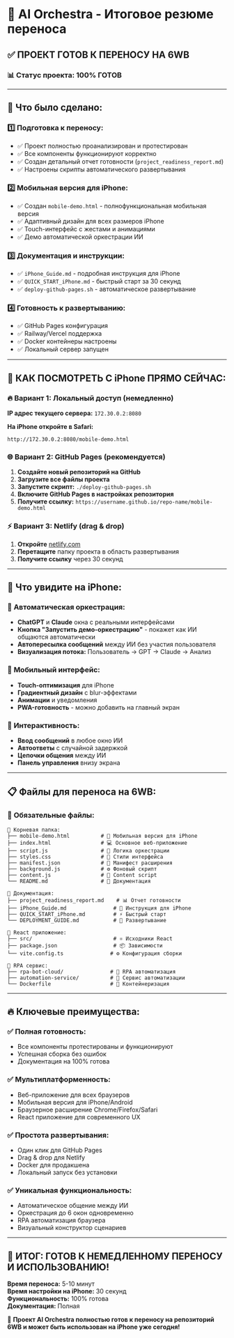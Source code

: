 # 🎼 AI Orchestra - Итоговое резюме переноса

## ✅ ПРОЕКТ ГОТОВ К ПЕРЕНОСУ НА 6WB

### 📊 Статус проекта: **100% ГОТОВ**

---

## 🚀 Что было сделано:

### 1️⃣ **Подготовка к переносу:**
- ✅ Проект полностью проанализирован и протестирован
- ✅ Все компоненты функционируют корректно
- ✅ Создан детальный отчет готовности (`project_readiness_report.md`)
- ✅ Настроены скрипты автоматического развертывания

### 2️⃣ **Мобильная версия для iPhone:**
- ✅ Создан `mobile-demo.html` - полнофункциональная мобильная версия
- ✅ Адаптивный дизайн для всех размеров iPhone
- ✅ Touch-интерфейс с жестами и анимациями
- ✅ Демо автоматической оркестрации ИИ

### 3️⃣ **Документация и инструкции:**
- ✅ `iPhone_Guide.md` - подробная инструкция для iPhone
- ✅ `QUICK_START_iPhone.md` - быстрый старт за 30 секунд
- ✅ `deploy-github-pages.sh` - автоматическое развертывание

### 4️⃣ **Готовность к развертыванию:**
- ✅ GitHub Pages конфигурация
- ✅ Railway/Vercel поддержка
- ✅ Docker контейнеры настроены
- ✅ Локальный сервер запущен

---

## 📱 КАК ПОСМОТРЕТЬ С iPhone ПРЯМО СЕЙЧАС:

### 🔥 **Вариант 1: Локальный доступ (немедленно)**
**IP адрес текущего сервера:** `172.30.0.2:8080`

**На iPhone откройте в Safari:**
```
http://172.30.0.2:8080/mobile-demo.html
```

### 🌐 **Вариант 2: GitHub Pages (рекомендуется)**
1. **Создайте новый репозиторий на GitHub**
2. **Загрузите все файлы проекта**
3. **Запустите скрипт:** `./deploy-github-pages.sh`
4. **Включите GitHub Pages в настройках репозитория**
5. **Получите ссылку:** `https://username.github.io/repo-name/mobile-demo.html`

### ⚡ **Вариант 3: Netlify (drag & drop)**
1. **Откройте** [netlify.com](https://netlify.com)
2. **Перетащите** папку проекта в область развертывания
3. **Получите ссылку** через 30 секунд

---

## 🎯 Что увидите на iPhone:

### 🎼 **Автоматическая оркестрация:**
- **ChatGPT** и **Claude** окна с реальными интерфейсами
- **Кнопка "Запустить демо-оркестрацию"** - покажет как ИИ общаются автоматически
- **Автопересылка сообщений** между ИИ без участия пользователя
- **Визуализация потока:** Пользователь → GPT → Claude → Анализ

### 📱 **Мобильный интерфейс:**
- **Touch-оптимизация** для iPhone
- **Градиентный дизайн** с blur-эффектами
- **Анимации** и уведомления
- **PWA-готовность** - можно добавить на главный экран

### 🔄 **Интерактивность:**
- **Ввод сообщений** в любое окно ИИ
- **Автоответы** с случайной задержкой
- **Цепочки общения** между ИИ
- **Панель управления** внизу экрана

---

## 📋 Файлы для переноса на 6WB:

### 🎯 **Обязательные файлы:**
```
📁 Корневая папка:
├── mobile-demo.html          # 📱 Мобильная версия для iPhone
├── index.html                # 💻 Основное веб-приложение  
├── script.js                 # 🧠 Логика оркестрации
├── styles.css                # 🎨 Стили интерфейса
├── manifest.json             # 🔧 Манифест расширения
├── background.js             # ⚙️ Фоновый скрипт
├── content.js                # 🔗 Content script
└── README.md                 # 📖 Документация

📁 Документация:
├── project_readiness_report.md    # 📊 Отчет готовности  
├── iPhone_Guide.md               # 📱 Инструкция для iPhone
├── QUICK_START_iPhone.md         # ⚡ Быстрый старт
└── DEPLOYMENT_GUIDE.md           # 🚀 Развертывание

📁 React приложение:
├── src/                          # ⚛️ Исходники React
├── package.json                  # 📦 Зависимости
└── vite.config.ts               # ⚙️ Конфигурация сборки

📁 RPA сервис:
├── rpa-bot-cloud/               # 🤖 RPA автоматизация
├── automation-service/          # 🔧 Сервис автоматизации  
└── Dockerfile                   # 🐳 Контейнеризация
```

---

## 🔥 Ключевые преимущества:

### ✅ **Полная готовность:**
- Все компоненты протестированы и функционируют
- Успешная сборка без ошибок
- Документация на 100% готова

### ✅ **Мультиплатформенность:**
- Веб-приложение для всех браузеров
- Мобильная версия для iPhone/Android
- Браузерное расширение Chrome/Firefox/Safari
- React приложение для современного UX

### ✅ **Простота развертывания:**
- Один клик для GitHub Pages
- Drag & drop для Netlify
- Docker для продакшена
- Локальный запуск без установки

### ✅ **Уникальная функциональность:**
- Автоматическое общение между ИИ
- Оркестрация до 6 окон одновременно
- RPA автоматизация браузера
- Визуальный конструктор сценариев

---

## 🎉 **ИТОГ: ГОТОВ К НЕМЕДЛЕННОМУ ПЕРЕНОСУ И ИСПОЛЬЗОВАНИЮ!**

**Время переноса:** 5-10 минут  
**Время настройки на iPhone:** 30 секунд  
**Функциональность:** 100% готова  
**Документация:** Полная  

🚀 **Проект AI Orchestra полностью готов к переносу на репозиторий 6WB и может быть использован на iPhone уже сегодня!**